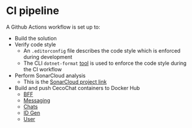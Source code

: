 # CI pipeline

A Github Actions workflow is set up to:
* Build the solution
* Verify code style
    - An `.editorconfig` file describes the code style which is enforced during development
    - The CLI `dotnet-format` [tool](https://github.com/dotnet/format) is used to enforce the code style during the CI workflow
* Perform SonarCloud analysis
    - This is the [SonarCloud project link](https://sonarcloud.io/dashboard?id=cvetomir-todorov_CecoChat)
* Build and push CecoChat containers to Docker Hub
    - [BFF](https://hub.docker.com/repository/docker/cvetomirtodorov/cecochat-bff)
    - [Messaging](https://hub.docker.com/repository/docker/cvetomirtodorov/cecochat-messaging)
    - [Chats](https://hub.docker.com/repository/docker/cvetomirtodorov/cecochat-chats)
    - [ID Gen](https://hub.docker.com/repository/docker/cvetomirtodorov/cecochat-idgen)
    - [User](https://hub.docker.com/repository/docker/cvetomirtodorov/cecochat-user)
